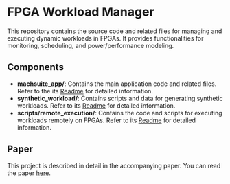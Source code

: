 # FPGA Workload Manager

This repository contains the source code and related files for managing and executing dynamic workloads in FPGAs. It provides functionalities for monitoring, scheduling, and power/performance modeling.

## Components

- **machsuite_app/**: Contains the main application code and related files. Refer to the its [Readme](machsuite_app/readme.md) for detailed information.
- **synthetic_workload/**: Contains scripts and data for generating synthetic workloads. Refer to its [Readme](synthetic_workload/readme.md) for detailed information.
- **scripts/remote_execution/**: Contains the code and scripts for executing workloads remotely on FPGAs. Refer to its [Readme](scripts/remote_execution/readme.md) for detailed information.

## Paper

This project is described in detail in the accompanying paper. You can read the paper [here](https://doi.org/10.1016/j.micpro.2024.105050).